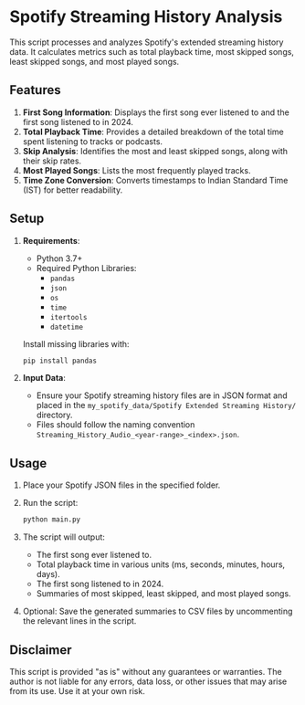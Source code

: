 # Spotify Streaming History Analysis

This script processes and analyzes Spotify's extended streaming history data. It calculates metrics such as total playback time, most skipped songs, least skipped songs, and most played songs.

## Features

1. **First Song Information**: Displays the first song ever listened to and the first song listened to in 2024.
2. **Total Playback Time**: Provides a detailed breakdown of the total time spent listening to tracks or podcasts.
3. **Skip Analysis**: Identifies the most and least skipped songs, along with their skip rates.
4. **Most Played Songs**: Lists the most frequently played tracks.
5. **Time Zone Conversion**: Converts timestamps to Indian Standard Time (IST) for better readability.

## Setup

1. **Requirements**:
   - Python 3.7+
   - Required Python Libraries:
     - `pandas`
     - `json`
     - `os`
     - `time`
     - `itertools`
     - `datetime`

   Install missing libraries with:
   ```bash
   pip install pandas
   ```

2. **Input Data**:
   - Ensure your Spotify streaming history files are in JSON format and placed in the `my_spotify_data/Spotify Extended Streaming History/` directory.
   - Files should follow the naming convention `Streaming_History_Audio_<year-range>_<index>.json`.

## Usage

1. Place your Spotify JSON files in the specified folder.
2. Run the script:
   ```bash
   python main.py
   ```

3. The script will output:
   - The first song ever listened to.
   - Total playback time in various units (ms, seconds, minutes, hours, days).
   - The first song listened to in 2024.
   - Summaries of most skipped, least skipped, and most played songs.

4. Optional: Save the generated summaries to CSV files by uncommenting the relevant lines in the script.

## Disclaimer

This script is provided "as is" without any guarantees or warranties. The author is not liable for any errors, data loss, or other issues that may arise from its use. Use it at your own risk.

